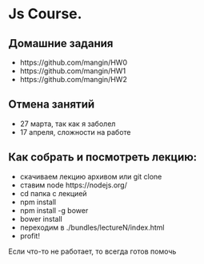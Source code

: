 <h1>Js Course.</h1>

<h2>Домашние задания</h2>
<ul>
  <li>https://github.com/mangin/HW0</li>
  <li>https://github.com/mangin/HW1</li>
  <li>https://github.com/mangin/HW2</li>
</ul>

<h2>Отмена занятий</h2>
<ul>
  <li> 27 марта, так как я заболел</li>
  <li> 17 апреля, сложности на работе</li>
</ul>

<h2>Как собрать и посмотреть лекцию:</h2>

<ul>
  <li> скачиваем лекцию архивом или git clone</li>
  <li> ставим node https://nodejs.org/</li>
  <li> cd папка с лекцией</li>
  <li> npm install</li>
  <li> npm install -g bower</li>
  <li> bower install</li>
  <li> переходим в ./bundles/lectureN/index.html</li>
  <li> profit!</li>
</ul>

<p>Если что-то не работает, то всегда готов помочь</p>
